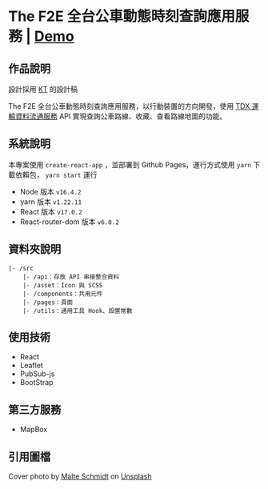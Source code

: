 # The F2E 全台公車動態時刻查詢應用服務 | [Demo](https://johnsonmao.github.io/taiwan_bus)

## 作品說明

設計採用 [KT](https://ktdesigner.neocities.org/UIweb/TaiwanBus.html) 的設計稿

The F2E 全台公車動態時刻查詢應用服務，以行動裝置的方向開發，使用 [TDX 運輸資料流通服務](https://tdx.transportdata.tw/) API 實現查詢公車路線、收藏、查看路線地圖的功能。

## 系統說明

本專案使用 `create-react-app` ，並部署到 Github Pages，運行方式使用 `yarn` 下載依賴包， `yarn start` 運行

- Node 版本 `v16.4.2`
- yarn 版本 `v1.22.11`
- React 版本 `v17.0.2`
- React-router-dom 版本 `v6.0.2`

## 資料夾說明

```
|- /src
    |- /api：存放 API 串接整合資料
    |- /asset：Icon 與 SCSS
    |- /components：共用元件
    |- /pages：頁面
    |- /utils：通用工具 Hook、設置常數
```

## 使用技術

- React
- Leaflet
- PubSub-js
- BootStrap

## 第三方服務

- MapBox
## 引用圖檔

Cover photo by <a href="https://unsplash.com/@malteesimo?utm_source=unsplash&utm_medium=referral&utm_content=creditCopyText">Malte Schmidt</a> on <a href="https://unsplash.com/s/photos/city?utm_source=unsplash&utm_medium=referral&utm_content=creditCopyText">Unsplash</a>
